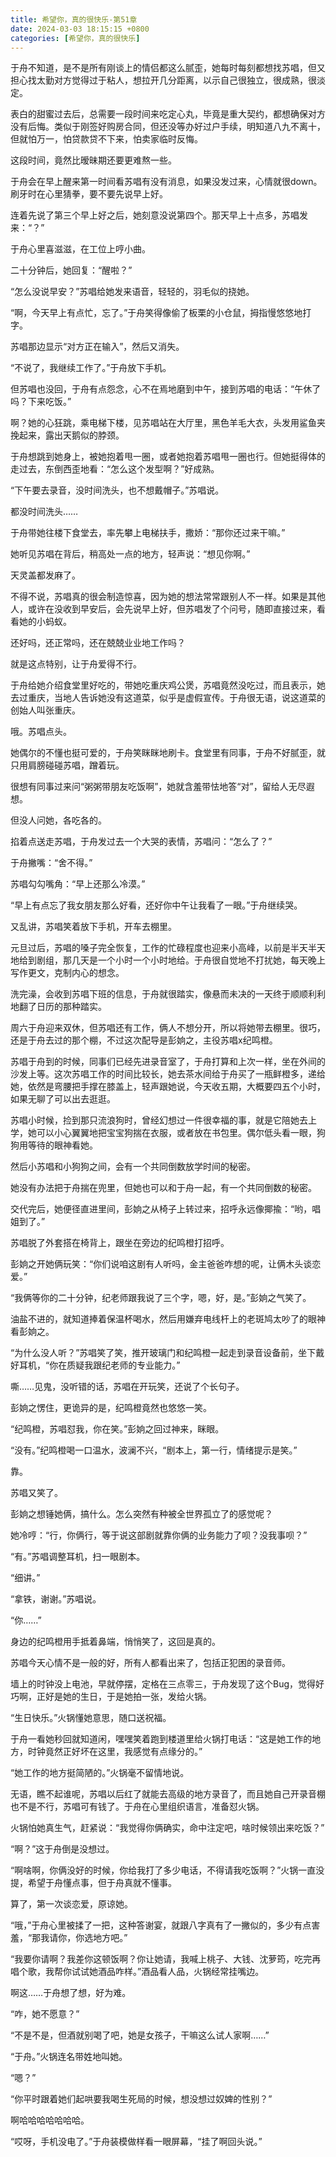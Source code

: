 ```yaml
---
title: 希望你，真的很快乐-第51章
date: 2024-03-03 18:15:15 +0800
categories: [希望你，真的很快乐]
---
```


于舟不知道，是不是所有刚谈上的情侣都这么腻歪，她每时每刻都想找苏唱，但又担心找太勤对方觉得过于粘人，想拉开几分距离，以示自己很独立，很成熟，很淡定。

表白的甜蜜过去后，总需要一段时间来吃定心丸，毕竟是重大契约，都想确保对方没有后悔。类似于刚签好购房合同，但还没等办好过户手续，明知道八九不离十，但就怕万一，怕贷款贷不下来，怕卖家临时反悔。

这段时间，竟然比暧昧期还要更难熬一些。

于舟会在早上醒来第一时间看苏唱有没有消息，如果没发过来，心情就很down。刷牙时在心里猜拳，要不要先说早上好。

连着先说了第三个早上好之后，她刻意没说第四个。那天早上十点多，苏唱发来：“？”

于舟心里喜滋滋，在工位上哼小曲。

二十分钟后，她回复：“醒啦？”

“怎么没说早安？”苏唱给她发来语音，轻轻的，羽毛似的挠她。

“啊，今天早上有点忙，忘了。”于舟笑得像偷了板栗的小仓鼠，拇指慢悠悠地打字。

苏唱那边显示“对方正在输入”，然后又消失。

“不说了，我继续工作了。”于舟放下手机。

但苏唱也没回，于舟有点怨念，心不在焉地磨到中午，接到苏唱的电话：“午休了吗？下来吃饭。”

啊？她的心狂跳，乘电梯下楼，见苏唱站在大厅里，黑色羊毛大衣，头发用鲨鱼夹挽起来，露出天鹅似的脖颈。

于舟想跳到她身上，被她抱着甩一圈，或者她抱着苏唱甩一圈也行。但她挺得体的走过去，东倒西歪地看：“怎么这个发型啊？”好成熟。

“下午要去录音，没时间洗头，也不想戴帽子。”苏唱说。

都没时间洗头……

于舟带她往楼下食堂去，率先攀上电梯扶手，撒娇：“那你还过来干嘛。”

她听见苏唱在背后，稍高处一点的地方，轻声说：“想见你啊。”

天灵盖都发麻了。

不得不说，苏唱真的很会制造惊喜，因为她的想法常常跟别人不一样。如果是其他人，或许在没收到早安后，会先说早上好，但苏唱发了个问号，随即直接过来，看看她的小蚂蚁。

还好吗，还正常吗，还在兢兢业业地工作吗？

就是这点特别，让于舟爱得不行。

于舟给她介绍食堂里好吃的，带她吃重庆鸡公煲，苏唱竟然没吃过，而且表示，她去过重庆，当地人告诉她没有这道菜，似乎是虚假宣传。于舟很无语，说这道菜的创始人叫张重庆。

哦。苏唱点头。

她偶尔的不懂也挺可爱的，于舟笑眯眯地刷卡。食堂里有同事，于舟不好腻歪，就只用肩膀碰碰苏唱，蹭着玩。

很想有同事过来问“粥粥带朋友吃饭啊”，她就含羞带怯地答“对”，留给人无尽遐想。

但没人问她，各吃各的。

掐着点送走苏唱，于舟发过去一个大哭的表情，苏唱问：“怎么了？”

于舟撇嘴：“舍不得。”

苏唱勾勾嘴角：“早上还那么冷漠。”

“早上有点忘了我女朋友那么好看，还好你中午让我看了一眼。”于舟继续哭。

又乱讲，苏唱笑着放下手机，开车去棚里。

元旦过后，苏唱的嗓子完全恢复，工作的忙碌程度也迎来小高峰，以前是半天半天地给到剧组，那几天是一个小时一个小时地给。于舟很自觉地不打扰她，每天晚上写作更文，克制内心的想念。

洗完澡，会收到苏唱下班的信息，于舟就很踏实，像悬而未决的一天终于顺顺利利地翻了日历的那种踏实。

周六于舟迎来双休，但苏唱还有工作，俩人不想分开，所以将她带去棚里。很巧，还是于舟去过的那个棚，不过这次配导是彭姠之，主役苏唱x纪鸣橙。

苏唱于舟到的时候，同事们已经先进录音室了，于舟打算和上次一样，坐在外间的沙发上等。这次苏唱工作的时间比较长，她去茶水间给于舟买了一瓶鲜橙多，递给她，依然是弯腰把手撑在膝盖上，轻声跟她说，今天收五期，大概要四五个小时，如果无聊了可以出去逛逛。

苏唱小时候，捡到那只流浪狗时，曾经幻想过一件很幸福的事，就是它陪她去上学，她可以小心翼翼地把宝宝狗揣在衣服，或者放在书包里。偶尔低头看一眼，狗狗用等待的眼神看她。

然后小苏唱和小狗狗之间，会有一个共同倒数放学时间的秘密。

她没有办法把于舟揣在兜里，但她也可以和于舟一起，有一个共同倒数的秘密。

交代完后，她便径直进里间，彭姠之从椅子上转过来，招呼永远像揶揄：“哟，唱姐到了。”

苏唱脱了外套搭在椅背上，跟坐在旁边的纪鸣橙打招呼。

彭姠之开她俩玩笑：“你们说咱这剧有人听吗，金主爸爸咋想的呢，让俩木头谈恋爱。”

“我俩等你的二十分钟，纪老师跟我说了三个字，嗯，好，是。”彭姠之气笑了。

油盐不进的，就知道捧着保温杯喝水，然后用嫌弃电线杆上的老斑鸠太吵了的眼神看彭姠之。

“为什么没人听？”苏唱笑了笑，推开玻璃门和纪鸣橙一起走到录音设备前，坐下戴好耳机，“你在质疑我跟纪老师的专业能力。”

嘶……见鬼，没听错的话，苏唱在开玩笑，还说了个长句子。

彭姠之愣住，更诡异的是，纪鸣橙竟然也悠悠一笑。

“纪鸣橙，苏唱怼我，你在笑。”彭姠之回过神来，眯眼。

“没有。”纪鸣橙喝一口温水，波澜不兴，“剧本上，第一行，情绪提示是笑。”

靠。

苏唱又笑了。

彭姠之想锤她俩，搞什么。怎么突然有种被全世界孤立了的感觉呢？

她冷哼：“行，你俩行，等于说这部剧就靠你俩的业务能力了呗？没我事呗？”

“有。”苏唱调整耳机，扫一眼剧本。

“细讲。”

“拿铁，谢谢。”苏唱说。

“你……”

身边的纪鸣橙用手抵着鼻端，悄悄笑了，这回是真的。

苏唱今天心情不是一般的好，所有人都看出来了，包括正犯困的录音师。

墙上的时钟没上电池，早就停摆，定格在三点零三，于舟发现了这个Bug，觉得好巧啊，正好是她的生日，于是她拍一张，发给火锅。

“生日快乐。”火锅懂她意思，随口送祝福。

于舟一看她秒回就知道闲，嘿嘿笑着跑到楼道里给火锅打电话：“这是她工作的地方，时钟竟然正好坏在这里，我感觉有点缘分的。”

“她工作的地方挺简陋的。”火锅毫不留情地说。

无语，瞧不起谁呢，苏唱以后红了就能去高级的地方录音了，而且她自己开录音棚也不是不行，苏唱可有钱了。于舟在心里组织语言，准备怼火锅。

火锅怕她真生气，赶紧说：“我觉得你俩确实，命中注定吧，啥时候领出来吃饭？”

“啊？”这于舟倒是没想过。

“啊啥啊，你俩没好的时候，你给我打了多少电话，不得请我吃饭啊？”火锅一直没提，希望于舟懂点事，但于舟真就不懂事。

算了，第一次谈恋爱，原谅她。

“哦，”于舟心里被揉了一把，这种答谢宴，就跟八字真有了一撇似的，多少有点害羞，“那我请你，你选地方吧。”

“我要你请啊？我差你这顿饭啊？你让她请，我喊上桃子、大钱、沈萝筠，吃完再唱个歌，我帮你试试她酒品咋样。”酒品看人品，火锅经常挂嘴边。

啊这……于舟想了想，好为难。

“咋，她不愿意？”

“不是不是，但酒就别喝了吧，她是女孩子，干嘛这么试人家啊……”

“于舟。”火锅连名带姓地叫她。

“嗯？”

“你平时跟着她们起哄要我喝生死局的时候，想没想过奴婢的性别？”

啊哈哈哈哈哈哈哈。

“哎呀，手机没电了。”于舟装模做样看一眼屏幕，“挂了啊回头说。”

